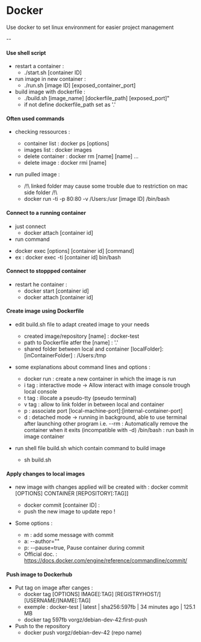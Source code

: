 # Docker
Use docker to set linux environment for easier project management

--  

#### Use shell script

  * restart a container :  
    - ./start.sh [container ID]  
  * run image in new container :  
    - ./run.sh [image ID] [exposed_container_port]  
  * build image with dockerfile :  
    - ./build.sh [image_name] [dockerfile_path] [exposed_port]"
    - if not define dockerfile_path set as '.'

#### Often used commands

  * checking ressources :
    - container list : docker ps [options]
    - images list : docker images
    - delete container : docker rm [name] [name] ...
    - delete image : docker rmi [name]

  * run pulled image : 
    - /!\ linked folder may cause some trouble due to restriction on mac side folder /!\
    - docker run -ti -p 80:80 -v /Users:/usr [image ID] /bin/bash

#### Connect to a running container
  * just connect
    - docker attach [container id] 
  * run command  
  - docker exec [options] [container id] [command]
  - ex : docker exec -ti [container id] bin/bash

#### Connect to stoppped container
  * restart he container : 
    - docker start [container id]
    - docker attach [container id]

#### Create image using Dockerfile  
  * edit build.sh file to adapt created image to your needs
    - created image/repository [name] : docker-test
    - path to Dockerfile atfer the [name] : '.'
    - shared folder between local and container [localFolder]:[inContainerFolder] : /Users:/tmp
  
  * some explanations about command lines and options :
    - docker run : create a new container in which the image is run
    - i tag : interactive mode -> Allow interact with image console trough local console
    - t tag : illocate a pseudo-tty (pseudo terminal)
    - v tag : allow to link folder in between local and container
    - p : associate port [local-machine-port]:[internal-container-port]
    - d : detached mode -> running in background, able to use terminal after launching other program i.e.
    --rm : Automatically remove the container when it exits (incompatible with -d)
    /bin/bash : run bash in image container
  
  * run shell file build.sh which contain command to build image
    - sh build.sh

#### Apply changes to local images  

  * new image with changes applied will be created with : docker commit [OPTIONS] CONTAINER [REPOSITORY[:TAG]]
    - docker commit [container ID] : 
    - push the new image to update repo !

  * Some options : 
    - m : add some message with commit 
    - a: --author=""
    - p: --pause=true, Pause container during commit
    - Official doc. : https://docs.docker.com/engine/reference/commandline/commit/

#### Push image to Dockerhub

  * Put tag on image after canges : 
    - docker tag [OPTIONS] IMAGE[:TAG] [REGISTRYHOST/][USERNAME/]NAME[:TAG]
    - exemple : docker-test | latest | sha256:597fb | 34 minutes ago | 125.1 MB  
    - docker tag 597fb vorgz/debian-dev-42:first-push  
  * Push to the repository
    - docker push vorgz/debian-dev-42 (repo name)
